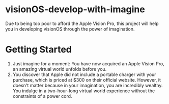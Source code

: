 # visionOS-develop-with-imagine
Due to being too poor to afford the Apple Vision Pro, this project will help you in developing visionOS through the power of imagination.

# Getting Started
1. Just imagine for a moment: You have now acquired an Apple Vision Pro, an amazing virtual world unfolds before you.
2. You discover that Apple did not include a portable charger with your purchase, which is priced at $300 on their official website. However, it doesn't matter because in your imagination, you are incredibly wealthy. You indulge in a two-hour-long virtual world experience without the constraints of a power cord.